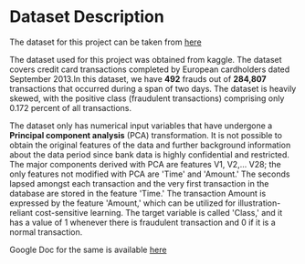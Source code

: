 # Dataset Description 

The dataset for this project can be taken from [here](https://www.kaggle.com/mlg-ulb/creditcardfraud)

The dataset used for this project was obtained from kaggle.
The dataset covers credit card transactions completed by European cardholders dated September 2013.In this dataset, we have **492** frauds out of **284,807** transactions that occurred during a span of two days. The dataset is heavily skewed, with the positive class (fraudulent transactions) comprising only 0.172 percent of all transactions.

The dataset only has numerical input variables that have undergone a **Principal component analysis** (PCA) transformation. It is not possible to obtain the original features of the data and further background information about the data period since bank data is highly confidential and restricted. The major components derived with PCA are features V1, V2,... V28; the only features not modified with PCA are 'Time' and 'Amount.' The seconds lapsed amongst each transaction and the very first transaction in the database are stored in the feature 'Time.'
The transaction Amount is expressed by the feature 'Amount,' which can be utilized for illustration-reliant cost-sensitive learning. The target variable is called 'Class,' and it has a value of 1 whenever there is fraudulent transaction  and 0 if it is a normal transaction.

Google Doc for the same is available [here](https://docs.google.com/document/d/1eido7n7AkYn8oKyo0qj1pjeiorpUMpefBzz58AeZ0b0/edit#heading=h.rfzdwltk9jq3)
